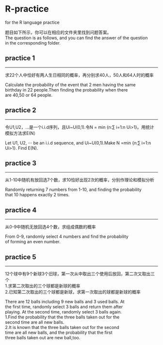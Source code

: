 # R-practice

for the R language practice

题目如下所示，你可以在相应的文件夹里找到问题答案。<br>
The question is as follows, and you can find the answer of the question<br>
in the corresponding folder.<br>


## practice 1 ##
----------------
求22个人中恰好有两人生日相同的概率，再分别求40人，50人和64人时的概率<br>

Calculate the probability of the event that 2 men having the same<br>
birthday in 22 people.Then finding the probability when there <br>
are 40,50 or 64 people.<br>


## practice 2 ##
----------------
令U1,U2，...是一个i.i.d序列，且Ui~U(0,1).令N = min {n:∑ i=1:n Ui>1}。用统计模拟方法求E(N）

Let U1, U2, ⋅⋅⋅ be an i.i.d sequence, and Ui~U(0,1).Make N =min {n:∑ i=1:n Ui>1}. Find E(N).


## practice 3 ##
----------------
从1-10中随机有放回选7个数，求10恰好出现2次的概率，分别作理论和模拟分析<br>

Randomly returning 7 numbers from 1-10, and finding the probability<br> 
that 10 happens exactly 2 times.<br>


## practice 4 ##
----------------
从0-9中随机无放回选4个数，求组成偶数的概率<br>

From 0-9, randomly select 4 numbers and find the probability<br>
of forming an even number.<br>


## practice 5 ##
----------------
12个球中有9个新球3个旧球，第一次从中取出三个使用后放回，第二次又取出三个<br>
1.求第二次取出的三个球都是新球的概率<br>
2.已知第二次取出的三个球都是新球，求第一次取出的球都是新球的概率<br>

There are 12 balls including 9 new balls and 3 used balls. At <br>
the first time, randomly select 3 balls and return them after <br>playing. At the second time, randomly select 3 balls again.<br>
1.Find the probability that the three balls taken out for the <br>second time are all new balls.<br>
2.It is known that the three balls taken out for the second <br>time are all new balls, and the probability that the first <br>three balls taken out are new ball,too.<br>